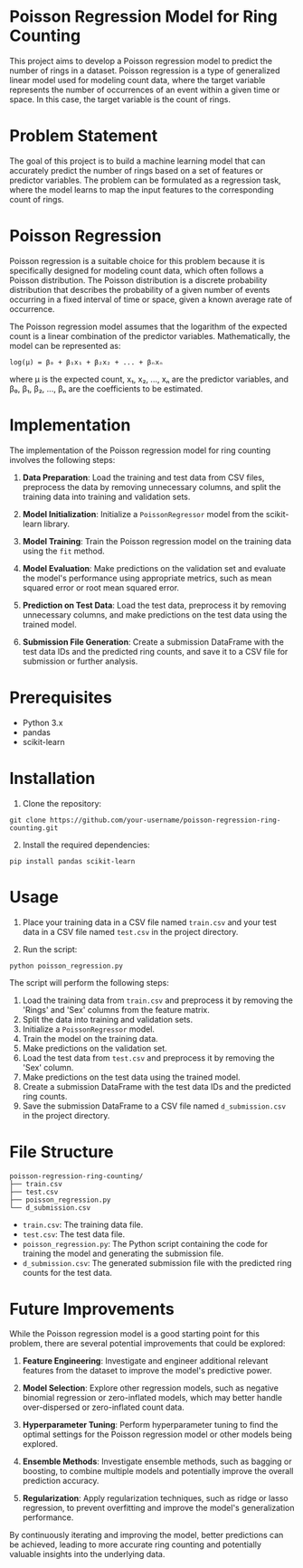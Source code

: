 # Poisson Regression Model for Ring Counting

This project aims to develop a Poisson regression model to predict the number of rings in a dataset. Poisson regression is a type of generalized linear model used for modeling count data, where the target variable represents the number of occurrences of an event within a given time or space. In this case, the target variable is the count of rings.

# Problem Statement

The goal of this project is to build a machine learning model that can accurately predict the number of rings based on a set of features or predictor variables. The problem can be formulated as a regression task, where the model learns to map the input features to the corresponding count of rings.

# Poisson Regression

Poisson regression is a suitable choice for this problem because it is specifically designed for modeling count data, which often follows a Poisson distribution. The Poisson distribution is a discrete probability distribution that describes the probability of a given number of events occurring in a fixed interval of time or space, given a known average rate of occurrence.

The Poisson regression model assumes that the logarithm of the expected count is a linear combination of the predictor variables. Mathematically, the model can be represented as:

```
log(μ) = β₀ + β₁x₁ + β₂x₂ + ... + βₙxₙ
```

where μ is the expected count, x₁, x₂, ..., xₙ are the predictor variables, and β₀, β₁, β₂, ..., βₙ are the coefficients to be estimated.

# Implementation

The implementation of the Poisson regression model for ring counting involves the following steps:

1. **Data Preparation**: Load the training and test data from CSV files, preprocess the data by removing unnecessary columns, and split the training data into training and validation sets.

2. **Model Initialization**: Initialize a `PoissonRegressor` model from the scikit-learn library.

3. **Model Training**: Train the Poisson regression model on the training data using the `fit` method.

4. **Model Evaluation**: Make predictions on the validation set and evaluate the model's performance using appropriate metrics, such as mean squared error or root mean squared error.

5. **Prediction on Test Data**: Load the test data, preprocess it by removing unnecessary columns, and make predictions on the test data using the trained model.

6. **Submission File Generation**: Create a submission DataFrame with the test data IDs and the predicted ring counts, and save it to a CSV file for submission or further analysis.

# Prerequisites

- Python 3.x
- pandas
- scikit-learn

# Installation

1. Clone the repository:

```
git clone https://github.com/your-username/poisson-regression-ring-counting.git
```

2. Install the required dependencies:

```
pip install pandas scikit-learn
```

# Usage

1. Place your training data in a CSV file named `train.csv` and your test data in a CSV file named `test.csv` in the project directory.

2. Run the script:

```
python poisson_regression.py
```

The script will perform the following steps:

1. Load the training data from `train.csv` and preprocess it by removing the 'Rings' and 'Sex' columns from the feature matrix.
2. Split the data into training and validation sets.
3. Initialize a `PoissonRegressor` model.
4. Train the model on the training data.
5. Make predictions on the validation set.
6. Load the test data from `test.csv` and preprocess it by removing the 'Sex' column.
7. Make predictions on the test data using the trained model.
8. Create a submission DataFrame with the test data IDs and the predicted ring counts.
9. Save the submission DataFrame to a CSV file named `d_submission.csv` in the project directory.

# File Structure

```
poisson-regression-ring-counting/
├── train.csv
├── test.csv
├── poisson_regression.py
└── d_submission.csv
```

- `train.csv`: The training data file.
- `test.csv`: The test data file.
- `poisson_regression.py`: The Python script containing the code for training the model and generating the submission file.
- `d_submission.csv`: The generated submission file with the predicted ring counts for the test data.

# Future Improvements

While the Poisson regression model is a good starting point for this problem, there are several potential improvements that could be explored:

1. **Feature Engineering**: Investigate and engineer additional relevant features from the dataset to improve the model's predictive power.

2. **Model Selection**: Explore other regression models, such as negative binomial regression or zero-inflated models, which may better handle over-dispersed or zero-inflated count data.

3. **Hyperparameter Tuning**: Perform hyperparameter tuning to find the optimal settings for the Poisson regression model or other models being explored.

4. **Ensemble Methods**: Investigate ensemble methods, such as bagging or boosting, to combine multiple models and potentially improve the overall prediction accuracy.

5. **Regularization**: Apply regularization techniques, such as ridge or lasso regression, to prevent overfitting and improve the model's generalization performance.

By continuously iterating and improving the model, better predictions can be achieved, leading to more accurate ring counting and potentially valuable insights into the underlying data.
